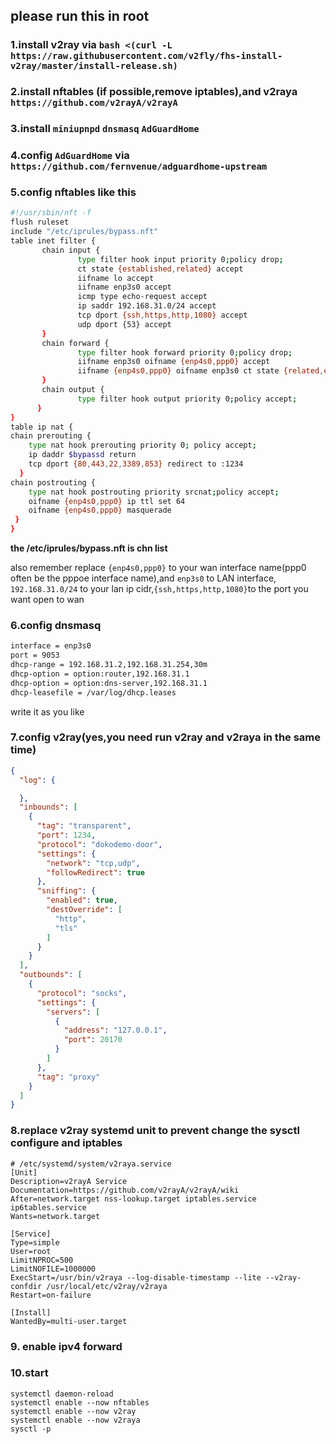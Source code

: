## please run this in root

### 1.install v2ray via `bash <(curl -L https://raw.githubusercontent.com/v2fly/fhs-install-v2ray/master/install-release.sh)`

### 2.install nftables (if possible,remove iptables),and v2raya `https://github.com/v2rayA/v2rayA`

### 3.install `miniupnpd` `dnsmasq` `AdGuardHome` 

### 4.config `AdGuardHome` via `https://github.com/fernvenue/adguardhome-upstream`

### 5.config nftables like this

```bash
#!/usr/sbin/nft -f
flush ruleset
include "/etc/iprules/bypass.nft"
table inet filter {
       chain input {
               type filter hook input priority 0;policy drop;
               ct state {established,related} accept
               iifname lo accept
               iifname enp3s0 accept
               icmp type echo-request accept
               ip saddr 192.168.31.0/24 accept
               tcp dport {ssh,https,http,1080} accept
               udp dport {53} accept
       }
       chain forward {
               type filter hook forward priority 0;policy drop;
               iifname enp3s0 oifname {enp4s0,ppp0} accept
               iifname {enp4s0,ppp0} oifname enp3s0 ct state {related,established} accept
       }
       chain output {
               type filter hook output priority 0;policy accept;
      }
}
table ip nat {
chain prerouting {
    type nat hook prerouting priority 0; policy accept;
    ip daddr $bypassd return
    tcp dport {80,443,22,3389,853} redirect to :1234
  }
chain postrouting {
    type nat hook postrouting priority srcnat;policy accept;
    oifname {enp4s0,ppp0} ip ttl set 64
    oifname {enp4s0,ppp0} masquerade
 }
}
```

**the /etc/iprules/bypass.nft is chn list** 

also remember replace `{enp4s0,ppp0}` to your wan interface name(ppp0 often be the pppoe interface name),and `enp3s0` to LAN interface, `192.168.31.0/24` to your lan ip cidr,`{ssh,https,http,1080}`to the port you want open to wan 

### 6.config dnsmasq

```bash
interface = enp3s0
port = 9053
dhcp-range = 192.168.31.2,192.168.31.254,30m
dhcp-option = option:router,192.168.31.1
dhcp-option = option:dns-server,192.168.31.1
dhcp-leasefile = /var/log/dhcp.leases
```

write it as you like

### 7.config v2ray(yes,you need run v2ray and v2raya in the same time)

``` json
{
  "log": {

  },
  "inbounds": [
    {
      "tag": "transparent",
      "port": 1234,
      "protocol": "dokodemo-door",
      "settings": {
        "network": "tcp,udp",
        "followRedirect": true
      },
      "sniffing": {
        "enabled": true,
        "destOverride": [
          "http",
          "tls"
        ]
      }
    }
  ],
  "outbounds": [
    {
      "protocol": "socks",
      "settings": {
        "servers": [
          {
            "address": "127.0.0.1",
            "port": 20170
          }
        ]
      },
      "tag": "proxy"
    }
  ]
}
```

### 8.replace v2ray systemd unit to prevent change the sysctl configure and iptables

``` 
# /etc/systemd/system/v2raya.service
[Unit]
Description=v2rayA Service
Documentation=https://github.com/v2rayA/v2rayA/wiki
After=network.target nss-lookup.target iptables.service ip6tables.service
Wants=network.target

[Service]
Type=simple
User=root
LimitNPROC=500
LimitNOFILE=1000000
ExecStart=/usr/bin/v2raya --log-disable-timestamp --lite --v2ray-confdir /usr/local/etc/v2ray/v2raya
Restart=on-failure

[Install]
WantedBy=multi-user.target
```

### 9. enable ipv4 forward 

### 10.start

```
systemctl daemon-reload
systemctl enable --now nftables 
systemctl enable --now v2ray
systemctl enable --now v2raya
sysctl -p
```

